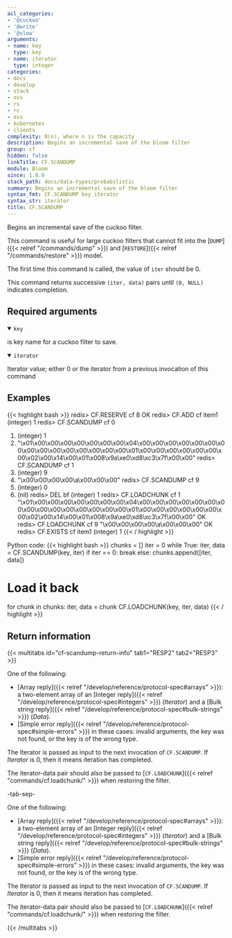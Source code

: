 ```yaml
---
acl_categories:
- '@cuckoo'
- '@write'
- '@slow'
arguments:
- name: key
  type: key
- name: iterator
  type: integer
categories:
- docs
- develop
- stack
- oss
- rs
- rc
- oss
- kubernetes
- clients
complexity: O(n), where n is the capacity
description: Begins an incremental save of the bloom filter
group: cf
hidden: false
linkTitle: CF.SCANDUMP
module: Bloom
since: 1.0.0
stack_path: docs/data-types/probabilistic
summary: Begins an incremental save of the bloom filter
syntax_fmt: CF.SCANDUMP key iterator
syntax_str: iterator
title: CF.SCANDUMP
---
```

Begins an incremental save of the cuckoo filter.

This command is useful for large cuckoo filters that cannot fit into the [`DUMP`]({{< relref "/commands/dump" >}}) and [`RESTORE`]({{< relref "/commands/restore" >}}) model.

The first time this command is called, the value of `iter` should be 0. 

This command returns successive `(iter, data)` pairs until `(0, NULL)` indicates completion.

## Required arguments

<details open><summary><code>key</code></summary>

is key name for a cuckoo filter to save.
</details>

<details open><summary><code>iterator</code></summary>

Iterator value; either 0 or the iterator from a previous invocation of this command
</details>

## Examples

{{< highlight bash >}}
redis> CF.RESERVE cf 8
OK
redis> CF.ADD cf item1
(integer) 1
redis> CF.SCANDUMP cf 0
1) (integer) 1
2) "\x01\x00\x00\x00\x00\x00\x00\x00\x04\x00\x00\x00\x00\x00\x00\x00\x00\x00\x00\x00\x00\x00\x00\x00\x01\x00\x00\x00\x00\x00\x00\x00\x02\x00\x14\x00\x01\x008\x9a\xe0\xd8\xc3\x7f\x00\x00"
redis> CF.SCANDUMP cf 1
1) (integer) 9
2) "\x00\x00\x00\x00\a\x00\x00\x00"
redis> CF.SCANDUMP cf 9
1) (integer) 0
2) (nil)
redis> DEL bf
(integer) 1
redis> CF.LOADCHUNK cf 1 "\x01\x00\x00\x00\x00\x00\x00\x00\x04\x00\x00\x00\x00\x00\x00\x00\x00\x00\x00\x00\x00\x00\x00\x00\x01\x00\x00\x00\x00\x00\x00\x00\x02\x00\x14\x00\x01\x008\x9a\xe0\xd8\xc3\x7f\x00\x00"
OK
redis> CF.LOADCHUNK cf 9 "\x00\x00\x00\x00\a\x00\x00\x00"
OK
redis> CF.EXISTS cf item1
(integer) 1
{{< / highlight >}}

Python code:
{{< highlight bash >}}
chunks = []
iter = 0
while True:
    iter, data = CF.SCANDUMP(key, iter)
    if iter == 0:
        break
    else:
        chunks.append([iter, data])

# Load it back
for chunk in chunks:
    iter, data = chunk
    CF.LOADCHUNK(key, iter, data)
{{< / highlight >}}

## Return information

{{< multitabs id="cf-scandump-return-info" 
    tab1="RESP2" 
    tab2="RESP3" >}}

One of the following:
* [Array reply]({{< relref "/develop/reference/protocol-spec#arrays" >}}): a two-element array of an [Integer reply]({{< relref "/develop/reference/protocol-spec#integers" >}}) (_Iterator_) and a [Bulk string reply]({{< relref "/develop/reference/protocol-spec#bulk-strings" >}}) (_Data_).
* [Simple error reply]({{< relref "/develop/reference/protocol-spec#simple-errors" >}}) in these cases: invalid arguments, the key was not found, or the key is of the wrong type.

The Iterator is passed as input to the next invocation of `CF.SCANDUMP`. If _Iterator_ is 0, then it means iteration has completed.

The iterator-data pair should also be passed to [`CF.LOADCHUNK`]({{< relref "commands/cf.loadchunk/" >}}) when restoring the filter.

-tab-sep-

One of the following:
* [Array reply]({{< relref "/develop/reference/protocol-spec#arrays" >}}): a two-element array of an [Integer reply]({{< relref "/develop/reference/protocol-spec#integers" >}}) (_Iterator_) and a [Bulk string reply]({{< relref "/develop/reference/protocol-spec#bulk-strings" >}}) (_Data_).
* [Simple error reply]({{< relref "/develop/reference/protocol-spec#simple-errors" >}}) in these cases: invalid arguments, the key was not found, or the key is of the wrong type.

The Iterator is passed as input to the next invocation of `CF.SCANDUMP`. If _Iterator_ is 0, then it means iteration has completed.

The iterator-data pair should also be passed to [`CF.LOADCHUNK`]({{< relref "commands/cf.loadchunk/" >}}) when restoring the filter.

{{< /multitabs >}}